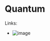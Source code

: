 # Quantum

Links:

- ![image](https://user-images.githubusercontent.com/79501343/109859472-01c41e00-7c2b-11eb-8079-7c641cc7c255.png)
